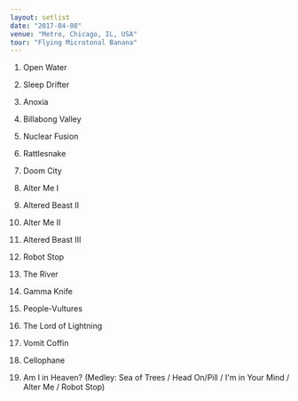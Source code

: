 ```yaml
---
layout: setlist
date: "2017-04-08"
venue: "Metro, Chicago, IL, USA"
tour: "Flying Microtonal Banana"
---
```



 1. Open Water

 2. Sleep Drifter

 3. Anoxia

 4. Billabong Valley

 5. Nuclear Fusion

 6. Rattlesnake

 7. Doom City

 8. Alter Me I

 9. Altered Beast II

10. Alter Me II

11. Altered Beast III

12. Robot Stop

13. The River

14. Gamma Knife

15. People-Vultures

16. The Lord of Lightning

17. Vomit Coffin

18. Cellophane

19. Am I in Heaven?
    (Medley: Sea of Trees / Head On/Pill / I'm in Your Mind / Alter Me
    / Robot Stop)


